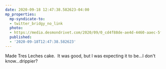 ```yaml
---
date: 2020-09-18 12:47:38.582623-04:00
mp_properties:
  mp-syndicate-to:
  - twitter_bridgy_no_link
  photo:
  - https://media.desmondrivet.com/2020/09/0_cd4f88de-ae4d-4460-aaec-5f3f49626824.jpg
  published:
  - '2020-09-18T12:47:38.582623'
---
```


Made Tres Leches cake. &nbsp;It was good, but I was expecting it to be...I don't know...drippier? 